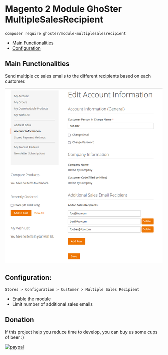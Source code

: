 # Magento 2 Module GhoSter MultipleSalesRecipient

    composer require ghoster/module-multiplesalesrecipient

 - [Main Functionalities](#markdown-header-main-functionalities)
 - [Configuration](#markdown-header-configuration)

## Main Functionalities
Send multiple cc sales emails to the different recipients based on each customer.

![Functionalities](./.github/Screenshot/customer_edit.png)


## Configuration:
    Stores > Configuration > Customer > Multiple Sales Recipient

- Enable the module
- Limit number of additional sales emails

## Donation

If this project help you reduce time to develop, you can buy us some cups of beer :)

[![paypal](https://www.paypalobjects.com/en_US/i/btn/btn_donateCC_LG.gif)](https://www.paypal.me/thinghost)
